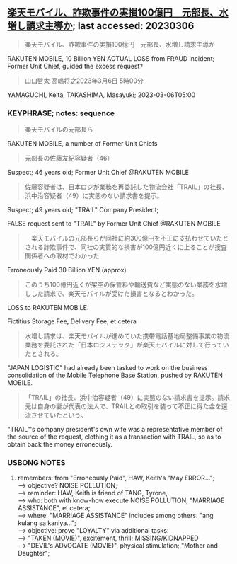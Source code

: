 ## [楽天モバイル、詐欺事件の実損100億円　元部長、水増し請求主導か](https://www.asahi.com/articles/ASR3564KVR35UTIL005.html?iref=comtop_7_02); last accessed: 20230306

> 楽天モバイル、詐欺事件の実損100億円　元部長、水増し請求主導か

RAKUTEN MOBILE, 10 Billion YEN ACTUAL LOSS from FRAUD incident; Former Unit Chief, guided the excess request? 

> 山口啓太 高嶋将之2023年3月6日 5時00分

YAMAGUCHI, Keita, TAKASHIMA, Masayuki; 2023-03-06T05:00

### KEYPHRASE; notes: sequence

> 楽天モバイルの元部長ら

RAKUTEN MOBILE, a number of Former Unit Chiefs

> 元部長の佐藤友紀容疑者（46）

Suspect; 46 years old; Former Unit Chief @RAKUTEN MOBILE

> 佐藤容疑者は、日本ロジが業務を再委託した物流会社「TRAIL」の社長、浜中治容疑者（49）に実態のない請求書を提示。

Suspect; 49 years old; "TRAIL" Company President; 

FALSE request sent to "TRAIL" by Former Unit Chief @RAKUTEN MOBILE

>　楽天モバイルの元部長らが同社に約300億円を不正に支払わせていたとされる詐欺事件で、同社の実質的な損害が100億円近くに上ることが捜査関係者への取材でわかった

Erroneously Paid 30 Billion YEN (approx)

> このうち100億円近くが架空の保管料や輸送費など実態のない業務を水増しした請求で、楽天モバイルが受けた損害となるとわかった。

LOSS to RAKUTEN MOBILE.

Fictitius Storage Fee, Delivery Fee, et cetera

> 水増し請求は、楽天モバイルが進めていた携帯電話基地局整備事業の物流業務を委託された「日本ロジステック」が楽天モバイルに対して行っていたとされる。

"JAPAN LOGISTIC" had already been tasked to work on the business consolidation of the Mobile Telephone Base Station, pushed by RAKUTEN MOBILE.

> 「TRAIL」の社長、浜中治容疑者（49）に実態のない請求書を提示。請求元は自身の妻が代表の法人で、TRAILとの取引を装って不正に得た金を還流させていたという。

"TRAIL"'s company president's own wife was a representative member of the  source of the request, clothing it as a transaction with TRAIL, so as to obtain back the money erroneously.

### USBONG NOTES

1) remembers: from "Erroneously Paid", HAW, Keith's "May ERROR...";<br/>
--> objective? NOISE POLLUTION;<br/>
--> reminder: HAW, Keith is friend of TANG, Tyrone,<br/>
--> who: both with know-how execute NOISE POLLUTION, "MARRIAGE ASSISTANCE", et cetera;<br/>
--> where: "MARRIAGE ASSISTANCE" includes among others: "ang kulang sa kaniya...";<br/>
--> objective: prove "LOYALTY" via additional tasks:<br/>
--> "TAKEN (MOVIE)", excitement, thrill; MISSING/KIDNAPPED<br/>
--> "DEVIL's ADVOCATE (MOVIE)", physical stimulation; "Mother and Daughter";
